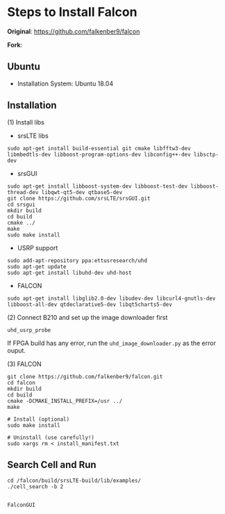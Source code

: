 # Steps to Install Falcon

**Original**: 
https://github.com/falkenber9/falcon

**Fork**:

## **Ubuntu**

* Installation System: Ubuntu 18.04

## **Installation**

(1) Install libs

* srsLTE libs

```
sudo apt-get install build-essential git cmake libfftw3-dev libmbedtls-dev libboost-program-options-dev libconfig++-dev libsctp-dev
```

* srsGUI
```
sudo apt-get install libboost-system-dev libboost-test-dev libboost-thread-dev libqwt-qt5-dev qtbase5-dev
git clone https://github.com/srsLTE/srsGUI.git
cd srsgui
mkdir build
cd build
cmake ../
make
sudo make install
```


* USRP support
```
sudo add-apt-repository ppa:ettusresearch/uhd
sudo apt-get update
sudo apt-get install libuhd-dev uhd-host
```

* FALCON
```
sudo apt-get install libglib2.0-dev libudev-dev libcurl4-gnutls-dev libboost-all-dev qtdeclarative5-dev libqt5charts5-dev
```

(2) Connect B210 and set up the image downloader first

```
uhd_usrp_probe
```

If FPGA build has any error, run the `uhd_image_downloader.py` as the error ouput.


(3) FALCON
```
git clone https://github.com/falkenber9/falcon.git
cd falcon
mkdir build
cd build
cmake -DCMAKE_INSTALL_PREFIX=/usr ../
make

# Install (optional)
sudo make install

# Uninstall (use carefully!)
sudo xargs rm < install_manifest.txt
```


## **Search Cell and Run**
```
cd /falcon/build/srsLTE-build/lib/examples/
./cell_search -b 2


FalconGUI
```

